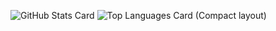 ![GitHub Stats Card](https://github-readme-stats.vercel.app/api?username=kinari321)
![Top Languages Card (Compact layout)](https://github-readme-stats.vercel.app/api/top-langs/?username=kinari321&layout=compact)

<!--
**kinari321/kinari321** is a ✨ _special_ ✨ repository because its `README.md` (this file) appears on your GitHub profile.

Here are some ideas to get you started:

- 🔭 I’m currently working on ...
- 🌱 I’m currently learning ...
- 👯 I’m looking to collaborate on ...
- 🤔 I’m looking for help with ...
- 💬 Ask me about ...
- 📫 How to reach me: ...
- 😄 Pronouns: ...
- ⚡ Fun fact: ...
-->
